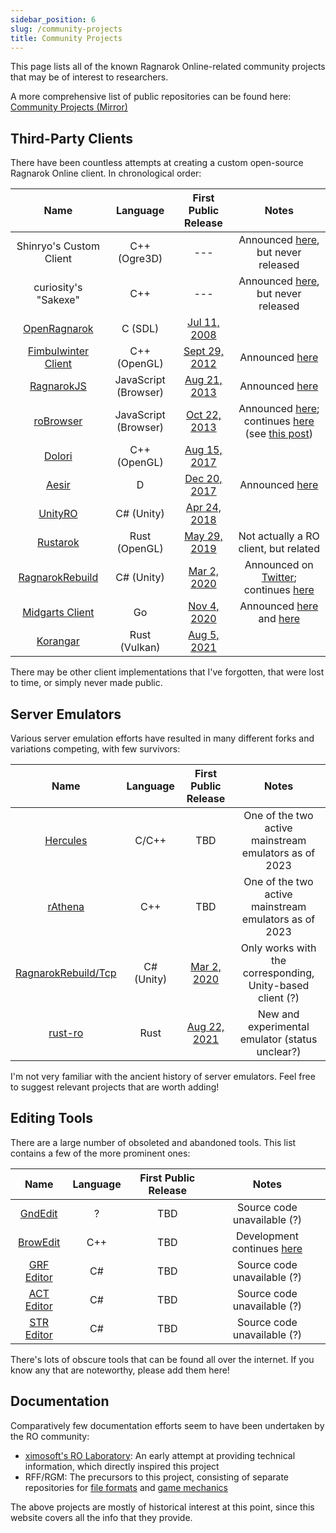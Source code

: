 ```yaml
---
sidebar_position: 6
slug: /community-projects
title: Community Projects
---
```


This page lists all of the known Ragnarok Online-related community projects that may be of interest to researchers.

A more comprehensive list of public repositories can be found here: [Community Projects (Mirror)](https://github.com/RagnarokResearchLab/CommunityProjects)

## Third-Party Clients

There have been countless attempts at creating a custom open-source Ragnarok Online client. In chronological order:

|                               Name                                |       Language       |                                              First Public Release                                              |                                                                                                                               Notes                                                                                                                               |
| :---------------------------------------------------------------: | :------------------: | :------------------------------------------------------------------------------------------------------------: | :---------------------------------------------------------------------------------------------------------------------------------------------------------------------------------------------------------------------------------------------------------------: |
|                      Shinryo's Custom Client                      |     C++ (Ogre3D)     |                                                      ---                                                       |                                                                            Announced [here](https://rathena.org/board/topic/57955-custom-ragnarok-online-client/), but never released                                                                             |
|                       curiosity's "Sakexe"                        |         C++          |                                                      ---                                                       |                                                                             Announced [here](https://rathena.org/board/topic/104827-wip-native-ragnarok-client/), but never released                                                                              |
|  [OpenRagnarok](https://github.com/open-ragnarok/open-ragnarok)   |       C (SDL)        | [Jul 11, 2008](https://github.com/open-ragnarok/open-ragnarok/commit/2b0e4407f782b7af13958f09530ff3da058d52f1) |
| [Fimbulwinter Client](https://github.com/greenboxal/fimbulclient) |     C++ (OpenGL)     |  [Sept 29, 2012](https://github.com/greenboxal/fimbulclient/commit/b7f76e20edd50772973f72e57e719fc9cd8ad2df)   |                                                                                           Announced [here](https://rathena.org/board/topic/74415-fimbulwinter-client/)                                                                                            |
|       [RagnarokJS](https://github.com/GodLesZ/rangarok-js)        | JavaScript (Browser) |     [Aug 21, 2013](https://github.com/GodLesZ/rangarok-js/commit/f6c9c71165615d1531ef19080924ed244b41979b)     |                                                                                         Announced [here](https://rathena.org/board/topic/74394-also-ragnarok-in-browser)                                                                                          |
|        [roBrowser](https://github.com/vthibault/roBrowser)        | JavaScript (Browser) |     [Oct 22, 2013](https://github.com/vthibault/roBrowser/commit/22e7d8f87cfb22775f2c51b6a1fe8946903eb58a)     | Announced [here](https://rathena.org/board/topic/53323-robrowser-ragnar%C3%B6k-online-in-browser/); continues [here](https://github.com/MrAntares/roBrowserLegacy) (see [this post](https://rathena.org/board/topic/130469-robrowser-continued-join-the-effort/)) |
|            [Dolori](https://gitlab.com/Dolori/Dolori)             |     C++ (OpenGL)     |       [Aug 15, 2017](https://gitlab.com/Dolori/Dolori/-/commit/2a722ebd8e2e219a631b0630a3e8af4b47ba288f)       |                                                                                                                                                                                                                                                                   |
|            [Aesir](https://github.com/Temtaime/aesir)             |          D           |       [Dec 20, 2017](https://github.com/Temtaime/aesir/commit/10c9478c4a726dd941b8bd231e735787ff638b53)        |                                                                                           Announced [here](https://rathena.org/board/topic/111484-make-ro-great-again/)                                                                                           |
|        [UnityRO](https://github.com/guilhermelhr/unityro)         |      C# (Unity)      |    [Apr 24, 2018](https://github.com/guilhermelhr/unityro/commit/377b5f14f8a62ba7e4ba64bf2a7e5f348e1a62ed)     |
|           [Rustarok](https://github.com/bbodi/rustarok)           |    Rust (OpenGL)     |       [May 29, 2019](https://github.com/bbodi/rustarok/commits/0d15baa8a27731e7f7559fb3f64e150ce459ff9e)       |                                                                                                               Not actually a RO client, but related                                                                                                               |
|   [RagnarokRebuild](https://github.com/Doddler/RagnarokRebuild)   |      C# (Unity)      |   [Mar 2, 2020](https://github.com/Doddler/RagnarokRebuild/commit/1a651db7946c56aee2bb9de3788ba3b03c2c4573)    |                                                                      Announced on [Twitter](https://twitter.com/RoDoddler/); continues [here](https://github.com/Doddler/RagnarokRebuildTcp)                                                                      |
|      [Midgarts Client](https://github.com/drgomesp/midgarts)      |          Go          |      [Nov 4, 2020](https://github.com/drgomesp/midgarts/commit/3a5fa65cf5425af2e03871aeb200fac69e0a61a2)       |        Announced [here](https://old.reddit.com/r/RagnarokOnline/comments/m9yf9p/im_working_on_an_alternative_opensource_ro_client/) and [here](https://old.reddit.com/r/RagnarokOnline/comments/my9dml/midgarts_an_alternative_ro_client_current_project/)        |
|           [Korangar](https://github.com/vE5li/korangar)           |    Rust (Vulkan)     |        [Aug 5, 2021](https://github.com/vE5li/korangar/commit/3a6f41662db375f47c08ef2ac2b6739200934d1f)        |                                                                                                                                                                                                                                                                   |

There may be other client implementations that I've forgotten, that were lost to time, or simply never made public.

## Server Emulators

Various server emulation efforts have resulted in many different forks and variations competing, with few survivors:

|                                 Name                                 |  Language  |                                           First Public Release                                            |                           Notes                           |
| :------------------------------------------------------------------: | :--------: | :-------------------------------------------------------------------------------------------------------: | :-------------------------------------------------------: |
|          [Hercules](https://github.com/HerculesWS/Hercules)          |   C/C++    |                                                    TBD                                                    |   One of the two active mainstream emulators as of 2023   |
|            [rAthena](https://github.com/rathena/rathena)             |    C++     |                                                    TBD                                                    |   One of the two active mainstream emulators as of 2023   |
| [RagnarokRebuild/Tcp](https://github.com/Doddler/RagnarokRebuildTcp) | C# (Unity) | [Mar 2, 2020](https://github.com/Doddler/RagnarokRebuild/commit/f625724e63c81134eecbd4fded8ee1397c4bdd05) | Only works with the corresponding, Unity-based client (?) |
|            [rust-ro](https://github.com/nmeylan/rust-ro/)            |    Rust    |    [Aug 22, 2021](https://github.com/nmeylan/rust-ro/commit/178b4df392d1d92946d49f9f0961aafd26b42ce9)     |      New and experimental emulator (status unclear?)      |

I'm not very familiar with the ancient history of server emulators. Feel free to suggest relevant projects that are worth adding!

## Editing Tools

There are a large number of obsoleted and abandoned tools. This list contains a few of the more prominent ones:

|                                       Name                                       | Language | First Public Release |                              Notes                              |
| :------------------------------------------------------------------------------: | :------: | :------------------: | :-------------------------------------------------------------: |
|                    [GndEdit](https://dotalux.com/ro/GNDedit/)                    |    ?     |         TBD          |                   Source code unavailable (?)                   |
|                   [BrowEdit](https://github.com/Borf/browedit)                   |   C++    |         TBD          | Development continues [here](https://github.com/Borf/BrowEdit3) |
|        [GRF Editor](https://rathena.org/board/topic/77080-grf-grf-editor)        |    C#    |         TBD          |                   Source code unavailable (?)                   |
|       [ACT Editor](https://rathena.org/board/files/file/3304-act-editor/)        |    C#    |         TBD          |                   Source code unavailable (?)                   |
| [STR Editor](https://rathena.org/board/topic/130296-a-more-friendly-str-editor/) |    C#    |         TBD          |                   Source code unavailable (?)                   |

There's lots of obscure tools that can be found all over the internet. If you know any that are noteworthy, please add them here!

## Documentation

Comparatively few documentation efforts seem to have been undertaken by the RO community:

- [ximosoft's RO Laboratory](https://web.archive.org/web/20100120162820/http://rolaboratory.ximosoft.com/): An early attempt at providing technical information, which directly inspired this project
- RFF/RGM: The precursors to this project, consisting of separate repositories for [file formats](https://github.com/rdw-archive/RagnarokFileFormats) and [game mechanics](https://github.com/rdw-archive/RagnarokGameMechanics)

The above projects are mostly of historical interest at this point, since this website covers all the info that they provide.
